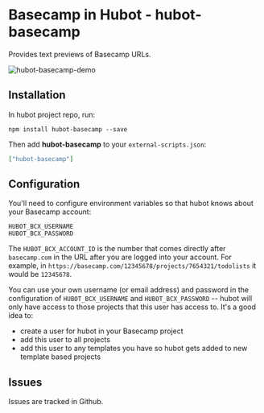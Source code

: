 # Basecamp in Hubot - hubot-basecamp

Provides text previews of Basecamp URLs.

![hubot-basecamp-demo](https://cloud.githubusercontent.com/assets/509217/5155887/0a6248a8-7263-11e4-9cb6-ae8d4c4b1742.png)

## Installation

In hubot project repo, run:

`npm install hubot-basecamp --save`

Then add **hubot-basecamp** to your `external-scripts.json`:

```json
["hubot-basecamp"]
```

## Configuration

You'll need to configure environment variables so that hubot knows about your Basecamp account:
```HUBOT_BCX_ACCOUNT_ID
HUBOT_BCX_USERNAME
HUBOT_BCX_PASSWORD
```

The `HUBOT_BCX_ACCOUNT_ID` is the number that comes directly after `basecamp.com` in the URL after you are logged into your account. For example, in `https://basecamp.com/12345678/projects/7654321/todolists` it would be `12345678`.

You can use your own username (or email address) and password in the configuration of `HUBOT_BCX_USERNAME` and `HUBOT_BCX_PASSWORD` -- hubot will only have access to those projects that this user has access to. It's a good idea to:
* create a user for hubot in your Basecamp project
* add this user to all projects
* add this user to any templates you have so hubot gets added to new template based projects

## Issues
Issues are tracked in Github.
